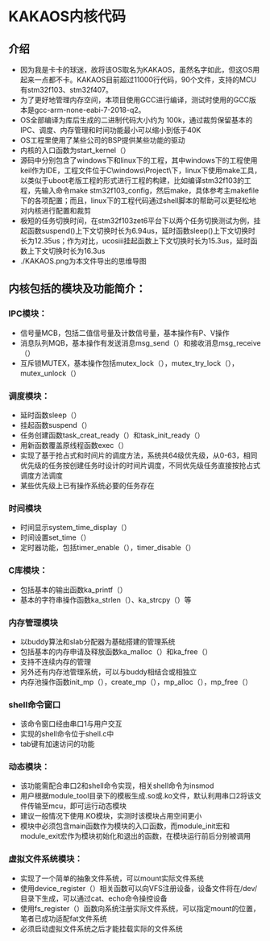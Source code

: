 # KAKAOS内核代码

## 介绍 ##
* 因为我是卡卡的球迷，故将该OS取名为KAKAOS，虽然名字如此，但这OS用起来一点都不卡。KAKAOS目前超过11000行代码，90个文件，支持的MCU有stm32f103、stm32f407。</br>
* 为了更好地管理内存空间，本项目使用GCC进行编译，测试时使用的GCC版本是gcc-arm-none-eabi-7-2018-q2。</br>
* OS全部编译为库后生成的二进制代码大小约为 100k，通过裁剪保留基本的IPC、调度、内存管理和时间功能最小可以缩小到低于40K</br>
* OS工程里使用了某些公司的BSP提供某些功能的驱动</br>
* 内核的入口函数为start_kernel（）</br>
* 源码中分别包含了windows下和linux下的工程，其中windows下的工程使用keil作为IDE，工程文件位于C\windows\Project\下，linux下使用make工具，以类似于uboot老版工程的形式进行工程的构建，比如编译stm32f103的工程，先输入命令make stm32f103_config，然后make，具体参考主makefile下的各项配置；而且，linux下的工程代码通过shell脚本的帮助可以更轻松地对内核进行配置和裁剪</br>
* 极短的任务切换时间，在stm32f103zet6平台下以两个任务切换测试为例，挂起函数suspend()上下文切换时长为6.94us，延时函数sleep()上下文切换时长为12.35us；作为对比，ucosiii挂起函数上下文切换时长为15.3us，延时函数上下文切换时长为16.3us</br>
* ./KAKAOS.png为本文件导出的思维导图

## 内核包括的模块及功能简介：

### IPC模块： ###
* 信号量MCB，包括二值信号量及计数信号量，基本操作有P、V操作</br>
* 消息队列MQB，基本操作有发送消息msg_send（）和接收消息msg_receive（）</br>
* 互斥锁MUTEX，基本操作包括mutex_lock（），mutex_try_lock（），mutex_unlock（）</br>

### 调度模块：  ###
* 延时函数sleep（）</br>
* 挂起函数suspend（）</br>
* 任务创建函数task_creat_ready（）和task_init_ready（）</br>
* 用新函数覆盖原线程函数exec（）</br>
* 实现了基于抢占式和时间片的调度方法，系统共64级优先级，从0-63，相同优先级的任务按创建任务时设计的时间片调度，不同优先级任务直接按抢占式调度方法调度</br>
* 某些优先级上已有操作系统必要的任务存在</br>
		
### 时间模块 ###
* 时间显示system_time_display（）</br>
* 时间设置set_time（）</br>
* 定时器功能，包括timer_enable（），timer_disable（）</br>
		
### C库模块： ###
* 包括基本的输出函数ka_printf（）</br>
* 基本的字符串操作函数ka_strlen（）、ka_strcpy（）等</br>
		
### 内存管理模块 ###
* 以buddy算法和slab分配器为基础搭建的管理系统</br>
* 包括基本的内存申请及释放函数ka_malloc（）和ka_free（）</br>
* 支持不连续内存的管理</br>
* 另外还有内存池管理系统，可以与buddy相结合或相独立</br>
* 内存池操作函数init_mp（），create_mp（），mp_alloc（），mp_free（）</br>
		
### shell命令窗口 ###
* 该命令窗口经由串口1与用户交互</br>
* 实现的shell命令位于shell.c中</br>
* tab键有加速访问的功能</br>
		
### 动态模块： ###
* 该功能需配合串口2和shell命令实现，相关shell命令为insmod</br>
* 用户根据module_tool目录下的模板生成.so或.ko文件，默认利用串口2将该文件传输至mcu，即可运行动态模块</br>
* 建议一般情况下使用.KO模块，实测时该模块占用空间更小</br>
* 模块中必须包含main函数作为模块的入口函数，而module_init宏和module_exit宏作为模块初始化和退出的函数，在模块运行前后分别被调用</br>

### 虚拟文件系统模块： ###
* 实现了一个简单的抽象文件系统，可以mount实际文件系统</br>
* 使用device_register（）相关函数可以向VFS注册设备，设备文件将在/dev/目录下生成，可以通过cat、echo命令操控设备</br>
* 使用fs_register（）函数向系统注册实际文件系统，可以指定mount的位置，笔者已成功适配fat文件系统</br>
* 必须启动虚拟文件系统之后才能挂载实际的文件系统</br>